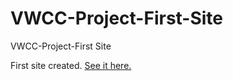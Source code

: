 # VWCC-Project-First-Site
VWCC-Project-First Site

First site created. [See it here.](http://caseybennington.github.io/VWCC-Project-First-Site/)
